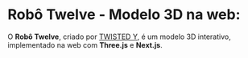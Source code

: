 # Robô Twelve - Modelo 3D na web:

O **Robô Twelve**, criado por [TWISTED Y](https://sketchfab.com/3d-models/twelve-the-robot-low-poly-4170f970674f48b9932ff4a450564e51), é um modelo 3D interativo, implementado na web com **Three.js** e **Next.js**.

